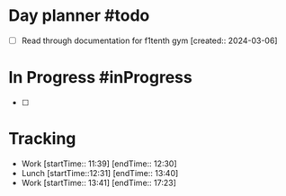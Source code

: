 # Day planner #todo 
- [ ] Read through documentation for f1tenth gym  [created:: 2024-03-06]

# In Progress #inProgress 
- [ ] 

# Tracking
- Work [startTime:: 11:39] [endTime:: 12:30]
- Lunch [startTime::12:31] [endTime:: 13:40]
- Work [startTime:: 13:41] [endTime:: 17:23]